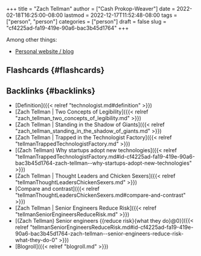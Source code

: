+++
title = "Zach Tellman"
author = ["Cash Prokop-Weaver"]
date = 2022-02-18T16:25:00-08:00
lastmod = 2022-12-17T11:52:48-08:00
tags = ["person", "person"]
categories = ["person"]
draft = false
slug = "cf4225ad-fa19-419e-90a6-bac3b45d1764"
+++

Among other things:

-   [Personal website / blog](https://ideolalia.com/)


## Flashcards {#flashcards}


## Backlinks {#backlinks}

-   [Definition]({{< relref "technologist.md#definition" >}})
-   [Zach Tellman | Two Concepts of Legibility]({{< relref "zach_tellman_two_concepts_of_legibility.md" >}})
-   [Zach Tellman | Standing in the Shadow of Giants]({{< relref "zach_tellman_standing_in_the_shadow_of_giants.md" >}})
-   [Zach Tellman | Trapped in the Technologist Factory]({{< relref "tellmanTrappedTechnologistFactory.md" >}})
-   [(Zach Tellman) Why startups adopt new technologies]({{< relref "tellmanTrappedTechnologistFactory.md#id-cf4225ad-fa19-419e-90a6-bac3b45d1764-zach-tellman--why-startups-adopt-new-technologies" >}})
-   [Zach Tellman | Thought Leaders and Chicken Sexers]({{< relref "tellmanThoughtLeadersChickenSexers.md" >}})
-   [Compare and contrast]({{< relref "tellmanThoughtLeadersChickenSexers.md#compare-and-contrast" >}})
-   [Zach Tellman | Senior Engineers Reduce Risk]({{< relref "tellmanSeniorEngineersReduceRisk.md" >}})
-   [(Zach Tellman) Senior engineers {{reduce risk}{what they do}@0}]({{< relref "tellmanSeniorEngineersReduceRisk.md#id-cf4225ad-fa19-419e-90a6-bac3b45d1764-zach-tellman--senior-engineers-reduce-risk-what-they-do-0" >}})
-   [Blogroll]({{< relref "blogroll.md" >}})
